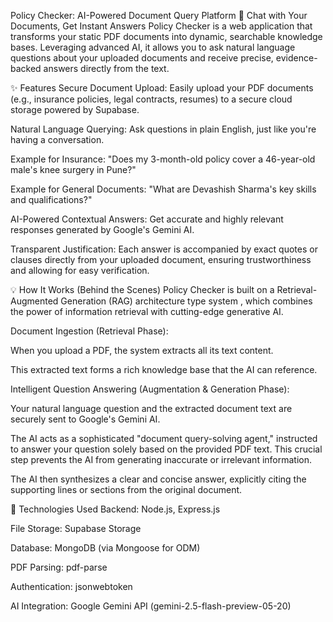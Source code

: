 Policy Checker: AI-Powered Document Query Platform
📄 Chat with Your Documents, Get Instant Answers
Policy Checker is a web application that transforms your static PDF documents into dynamic, searchable knowledge bases. Leveraging advanced AI, it allows you to ask natural language questions about your uploaded documents and receive precise, evidence-backed answers directly from the text.

✨ Features
Secure Document Upload: Easily upload your PDF documents (e.g., insurance policies, legal contracts, resumes) to a secure cloud storage powered by Supabase.

Natural Language Querying: Ask questions in plain English, just like you're having a conversation.

Example for Insurance: "Does my 3-month-old policy cover a 46-year-old male's knee surgery in Pune?"

Example for General Documents: "What are Devashish Sharma's key skills and qualifications?"

AI-Powered Contextual Answers: Get accurate and highly relevant responses generated by Google's Gemini AI.

Transparent Justification: Each answer is accompanied by exact quotes or clauses directly from your uploaded document, ensuring trustworthiness and allowing for easy verification.

💡 How It Works (Behind the Scenes) 
Policy Checker is built on a Retrieval-Augmented Generation (RAG) architecture type system , which combines the power of information retrieval with cutting-edge generative AI.

Document Ingestion (Retrieval Phase):

When you upload a PDF, the system extracts all its text content.

This extracted text forms a rich knowledge base that the AI can reference.

Intelligent Question Answering (Augmentation & Generation Phase):

Your natural language question and the extracted document text are securely sent to Google's Gemini AI.

The AI acts as a sophisticated "document query-solving agent," instructed to answer your question solely based on the provided PDF text. This crucial step prevents the AI from generating inaccurate or irrelevant information.

The AI then synthesizes a clear and concise answer, explicitly citing the supporting lines or sections from the original document.

🚀 Technologies Used
Backend: Node.js, Express.js

File Storage: Supabase Storage

Database: MongoDB (via Mongoose for ODM)

PDF Parsing: pdf-parse

Authentication: jsonwebtoken

AI Integration: Google Gemini API (gemini-2.5-flash-preview-05-20)
